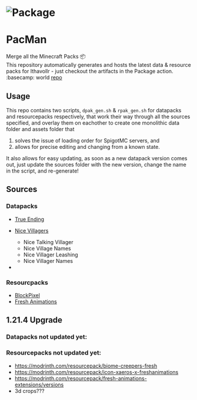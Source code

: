 # ![Package](https://github.com/Ifiht/PacMan/actions/workflows/makefile.yml/badge.svg)

# PacMan
Merge all the Minecraft Packs :package:  
This repository automatically generates and hosts the latest data & resource packs for Ithavollr - just checkout the artifacts in the Package action.
:basecamp: world [repo](https://github.com/Ifiht/Ithavollr)

## Usage
This repo contains two scripts, `dpak_gen.sh` & `rpak_gen.sh` for datapacks and resourcepacks respectively, that work their way through all the sources specified, and overlay them on eachother to create one monolithic data folder and assets folder that 
1. solves the issue of loading order for SpigotMC servers, and
2. allows for precise editing and changing from a known state.

It also allows for easy updating, as soon as a new datapack version comes out, just update the sources folder with the new version, change the name in the script, and re-generate!

## Sources
### Datapacks
 - [True Ending](https://modrinth.com/datapack/true-ending)
 - [Nice Villagers](https://modrinth.com/organization/explorers-eden)
   - Nice Talking Villager
   - Nice Village Names
   - Nice Villager Leashing
   - Nice Villager Names

 - 
### Resourcpacks
 - [BlockPixel](https://modrinth.com/resourcepack/blockpixel)
 - [Fresh Animations](https://modrinth.com/resourcepack/fresh-animations)

## 1.21.4 Upgrade
### Datapacks not updated yet:
### Resourcepacks not updated yet:
 - https://modrinth.com/resourcepack/biome-creepers-fresh
 - https://modrinth.com/resourcepack/icon-xaeros-x-freshanimations
 - https://modrinth.com/resourcepack/fresh-animations-extensions/versions
 - 3d crops???
